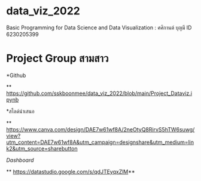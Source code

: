# data_viz_2022
Basic Programming for Data Science and Data Visualization : ศศิกานต์ บุญมี ID 6230205399

# Project Group สามสาว
*Github

** https://github.com/sskboonmee/data_viz_2022/blob/main/Project_Dataviz.ipynb

*สไลด์นำเสนอ

** https://www.canva.com/design/DAE7w61wf8A/2neOtyQ8RirvS5hTW6suwg/view?utm_content=DAE7w61wf8A&utm_campaign=designshare&utm_medium=link2&utm_source=sharebutton

*Dashboard*

** https://datastudio.google.com/s/qdJTEyqxZlM**
